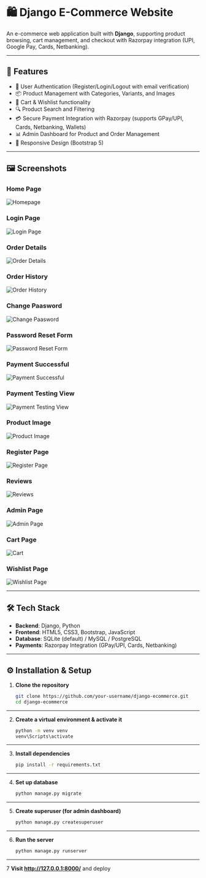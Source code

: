 # 🛍️ Django E-Commerce Website

An e-commerce web application built with **Django**, supporting product browsing, cart management, and checkout with Razorpay integration (UPI, Google Pay, Cards, Netbanking).

---

## 🚀 Features

- 👤 User Authentication (Register/Login/Logout with email verification)  
- 📦 Product Management with Categories, Variants, and Images  
- 🛒 Cart & Wishlist functionality  
- 🔍 Product Search and Filtering  
- 💳 Secure Payment Integration with Razorpay (supports GPay/UPI, Cards, Netbanking, Wallets)  
- 📊 Admin Dashboard for Product and Order Management  
- 📱 Responsive Design (Bootstrap 5)  

---

## 🖼️ Screenshots  

### Home Page  
![Homepage](Screenshots/Home-Django-Ecommerce-Site.png)  

### Login Page
![Login Page](Screenshots/Login.png)  

### Order Details
![Order Details](Screenshots/Order-Details.png)  

### Order History
![Order History](Screenshots/Order-History.png)  

### Change Paasword
![Change Paasword](Screenshots/Change-Password-Page.png)  

### Password Reset Form
![Password Reset Form](Screenshots/Password-Reset-Form.png)  

### Payment Successful
![Payment Successful](Screenshots/Payment-Successful.png)  

### Payment Testing View
![Payment Testing View](Screenshots/Payment-Testing-View.png)  

### Product Image
![Product Image](Screenshots/Product-Image-Page.png)  

### Register Page
![Register Page](Screenshots/Register.png)  

### Reviews 
![Reviews](Screenshots/Reviews.png)  

### Admin Page
![Admin Page](Screenshots/google_auth-Change-social-application-Django-site-admin.png)  

### Cart Page  
![Cart](Shopping-Cart/cart.png)  

### Wishlist Page  
![Wishlist Page](Screenshots/Wishlist.png)  

---

## 🛠️ Tech Stack  

- **Backend**: Django, Python  
- **Frontend**: HTML5, CSS3, Bootstrap, JavaScript  
- **Database**: SQLite (default) / MySQL / PostgreSQL  
- **Payments**: Razorpay Integration (GPay/UPI, Cards, Netbanking)  

---

## ⚙️ Installation & Setup  

1. **Clone the repository**  
   ```bash
   git clone https://github.com/your-username/django-ecommerce.git
   cd django-ecommerce

---
2. **Create a virtual environment & activate it**  
   ```bash
   python -m venv venv
   venv\Scripts\activate   
---
3. **Install dependencies**  
   ```bash
   pip install -r requirements.txt

---
4. **Set up database**  
   ```bash
   python manage.py migrate

---
5. **Create superuser (for admin dashboard)**  
   ```bash
   python manage.py createsuperuser

---
6. **Run the server**  
   ```bash
   python manage.py runserver
---

7 **Visit http://127.0.0.1:8000/**
  and deploy



